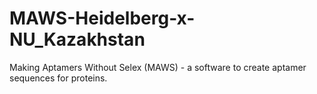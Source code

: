 # MAWS-Heidelberg-x-NU_Kazakhstan
Making Aptamers Without Selex (MAWS) - a software to create aptamer sequences for proteins.
